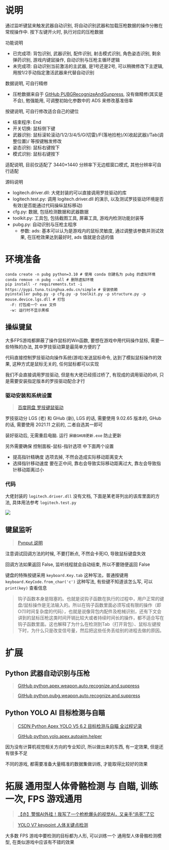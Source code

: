 
# 说明

通过监听键鼠来触发武器自动识别, 将自动识别武器和加载压枪数据的操作分散在常规操作中. 按下左键开火时, 执行对应的压枪数据

功能说明
- 已完成项: 背包识别, 武器识别, 配件识别, 射击模式识别, 角色姿态识别, 剩余弹药识别, 游戏内键鼠操作, 自动识别与压枪主循环逻辑
- 未完成项: 自动识别当前激活的主武器, 是1号还是2号, 可以稍微修改下主逻辑, 用按1/2手动指定激活武器来代替自动识别

数据说明, 可自行精修
- 压枪数据来自于 [GitHub PUBGRecognizeAndGunpress](https://github.com/Cjy-CN/PUBGRecognizeAndGunpress), 没有做精修(其实是不会), 勉强能用, 可调整初始化参数中的 ADS 来修改基准倍率

按键说明, 可自行修改适合自己的键位
- 结束程序: End
- 开关切换: 鼠标侧下键
- 武器识别: 鼠标滚轮滚动/1/2/3/4/5/G(切雷)/F(落地捡枪)/X(收起武器)/Tab(调整位置)/ 等按键触发修改
- 姿态识别: 鼠标右键按下
- 模式识别: 鼠标右键按下

适配说明, 目前仅适配了 3440×1440 分辨率下无边框窗口模式, 其他分辨率可自行适配

源码说明
- logitech.driver.dll: 大佬封装的可以直接调用罗技驱动的库
- logitech.test.py: 调用 logitech.driver.dll 的演示, 以及测试罗技驱动环境是否有效(是否能通过代码操纵鼠标移动)
- cfg.py: 数据, 包括检测数据和武器数据
- toolkit.py: 工具包, 包括截图工具, 屏幕工具, 游戏内检测功能封装等
- pubg.py: 自动识别与压枪主程序
  - 参数: ads: 基本可以认为是游戏内的鼠标灵敏度, 通过调整该参数并测试效果, 在压枪效果达到最好时, ads 值就是合适的值
  
# 环境准备

```shell
conda create -n pubg python=3.10 # 使用 conda 创建名为 pubg 的虚拟环境
conda remove -n pubg --all # 删除虚拟环境
pip install -r requirements.txt -i https://pypi.tuna.tsinghua.edu.cn/simple # 安装依赖
pyinstaller pubg.py -p cfg.py -p toolkit.py -p structure.py -p mouse.device.lgs.dll # 打包
  -F: 打包成一个 exe 文件
  -w: 运行时不显示黑框
```

## 操纵键鼠

大多FPS游戏都屏蔽了操作鼠标的Win函数, 要想在游戏中用代码操作鼠标, 需要一些特殊的办法, 其中罗技驱动算是最简单方便的了

代码直接控制罗技驱动向操作系统(游戏)发送鼠标命令, 达到了模拟鼠标操作的效果, 这种方式是鼠标无关的, 任何鼠标都可以实现

我们不会直接调用罗技驱动, 但是有大佬已经搭过桥了, 有现成的调用驱动的dll, 只是需要安装指定版本的罗技驱动配合才行

### 驱动安装和系统设置

> [百度网盘 罗技键鼠驱动](https://pan.baidu.com/s/1VkE2FQrNEOOkW6tCOLZ-kw?pwd=yh3s)

罗技驱动分 LGS (老) 和 GHub (新), LGS 的话, 需要使用 9.02.65 版本的, GHub 的话, 需要使用 2021.11 之前的, 二者自选其一即可

装好驱动后, 无需重启电脑. 运行 `屏蔽GHUB更新.exe` 防止更新

另外需要确保 控制面板-鼠标-指针选项 中下面两个设置
- 提高指针精确度 选项去掉, 不然会造成实际移动距离变大
- 选择指针移动速度 要在正中间, 靠右会导致实际移动距离过大, 靠左会导致指针移动距离过小

### 代码

大佬封装的 `logitech.driver.dll` 没有文档, 下面是某老哥列出的该库里面的方法, 具体用法参考 `logitech.test.py`

![](https://github.com/mrathena/python.apex.weapon.auto.recognize.and.suppress/blob/master/readme/20221204.131618.213.png)

## 键鼠监听

> [Pynput 说明](https://pypi.org/project/pynput/)

注意调试回调方法的时候, 不要打断点, 不然会卡死IO, 导致鼠标键盘失效

回调方法如果返回 False, 监听线程就会自动结束, 所以不要随便返回 False

键盘的特殊按键采用 `keyboard.Key.tab` 这种写法，普通按键用 `keyboard.KeyCode.from_char('c')` 这种写法, 有些键不知道该怎么写, 可以 `print(key)` 查看信息

> 钩子函数本身是阻塞的。也就是说钩子函数在执行的过程中，用户正常的键盘/鼠标操作是无法输入的。所以在钩子函数里面必须写成有限的操作（即O(1)时间复杂度的代码），也就是说像背包内配件及枪械识别，还有下文会讲到的鼠标压枪这类时间开销比较大或者持续时间长的操作，都不适合写在钩子函数里面。这也解释了为什么在检测到Tab（打开背包）、鼠标左键按下时，为什么只是改变信号量，然后把这些任务丢给别的进程去做的原因。

# 扩展

## Python 武器自动识别与压枪

> [GitHub python.apex.weapon.auto.recognize.and.suppress](https://github.com/mrathena/python.apex.weapon.auto.recognize.and.suppress)

> [GitHub python.pubg.weapon.auto.recognize.and.suppress](https://github.com/mrathena/python.pubg.weapon.auto.recognize.and.suppress)

## Python YOLO AI 目标检测与自瞄

> [CSDN Python Apex YOLO V5 6.2 目标检测与自瞄 全过程记录](https://blog.csdn.net/mrathena/article/details/126860226)

> [GitHub python.yolo.apex.autoaim.helper](https://github.com/mrathena/python.yolo.apex.autoaim.helper)

因为没有计算机视觉相关方向的专业知识, 所以做出来的东西, 有一定效果, 但是还有很多不足

不同的游戏, 都需要准备大量精准的数据集做训练, 才能取得比较好的效果

# 拓展 通用型人体骨骼检测 与 自瞄, 训练一次, FPS 游戏通用

> [【亦】警惕AI外挂！我写了一个枪枪爆头的视觉AI，又亲手“杀死”了它](https://www.bilibili.com/video/BV1Lq4y1M7E2/)

> [YOLO V7 keypoint 人体关键点检测](https://xugaoxiang.com/2022/07/21/yolov7/)

大多数 FPS 游戏中要检测的目标都为人形, 可以训练一个 通用型人体骨骼检测模型, 在类似游戏中应该有不错的效果
